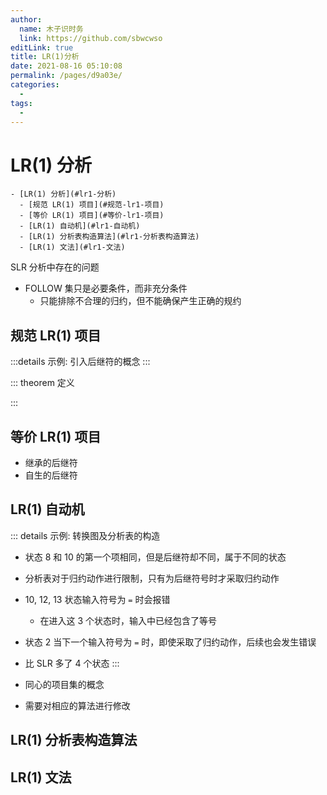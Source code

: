```yaml
---
author: 
  name: 木子识时务
  link: https://github.com/sbwcwso
editLink: true
title: LR(1)分析
date: 2021-08-16 05:10:08
permalink: /pages/d9a03e/
categories: 
  - 
tags: 
  - 
---
```


# LR(1) 分析

```markmap
- [LR(1) 分析](#lr1-分析)
  - [规范 LR(1) 项目](#规范-lr1-项目)
  - [等价 LR(1) 项目](#等价-lr1-项目)
  - [LR(1) 自动机](#lr1-自动机)
  - [LR(1) 分析表构造算法](#lr1-分析表构造算法)
  - [LR(1) 文法](#lr1-文法)
```

SLR 分析中存在的问题

* FOLLOW 集只是必要条件，而非充分条件
  * 只能排除不合理的归约，但不能确保产生正确的规约

## 规范 LR(1) 项目

:::details 示例: 引入后继符的概念
:::

::: theorem 定义

:::

## 等价 LR(1) 项目

* 继承的后继符
* 自生的后继符

## LR(1) 自动机

::: details 示例: 转换图及分析表的构造

* 状态 8 和 10 的第一个项相同，但是后继符却不同，属于不同的状态

* 分析表对于归约动作进行限制，只有为后继符号时才采取归约动作

* 10, 12, 13 状态输入符号为 `=` 时会报错
  * 在进入这 3 个状态时，输入中已经包含了等号
* 状态 2 当下一个输入符号为 `=` 时，即使采取了归约动作，后续也会发生错误
* 比 SLR 多了 4 个状态
:::

* 同心的项目集的概念

* 需要对相应的算法进行修改

## LR(1) 分析表构造算法

## LR(1) 文法
